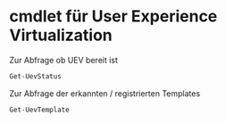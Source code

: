 # cmdlet für User Experience Virtualization

Zur Abfrage ob UEV bereit ist
```powershell
Get-UevStatus
```

Zur Abfrage der erkannten / registrierten Templates
```powershell
Get-UevTemplate
```